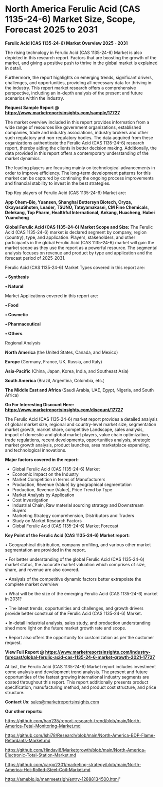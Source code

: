 # North America Ferulic Acid (CAS 1135-24-6) Market Size, Scope, Forecast 2025 to 2031

<Strong> Ferulic Acid (CAS 1135-24-6) Market Overview 2025 - 2031</strong>

The rising technology in Ferulic Acid (CAS 1135-24-6) Market is also depicted in this research report. Factors that are boosting the growth of the market, and giving a positive push to thrive in the global market is explained in detail.

Furthermore, the report highlights on emerging trends, significant drivers, challenges, and opportunities, providing all necessary data for thriving in the industry. This report market research offers a comprehensive perspective, including an in-depth analysis of the present and future scenarios within the industry.

<strong>Request Sample Report @ <a href=https://www.marketreportsinsights.com/sample/17727>https://www.marketreportsinsights.com/sample/17727</a></strong>

The market overview included in this report provides information from a wide range of resources like government organizations, established companies, trade and industry associations, industry brokers and other such regulatory and non-regulatory bodies. The data acquired from these organizations authenticate the Ferulic Acid (CAS 1135-24-6) research report, thereby aiding the clients in better decision making. Additionally, the data provided in this report offers a contemporary understanding of the market dynamics.

The leading players are focusing mainly on technological advancements in order to improve efficiency. The long-term development patterns for this market can be captured by continuing the ongoing process improvements and financial stability to invest in the best strategies.

Top Key players of Ferulic Acid (CAS 1135-24-6) Market are:

<strong>App Chem-Bio, Yuansen, Shanghai Bettersyn Biotech, Oryza, OkayasuShoten, Leader, TSUNO, Tateyamakasei, CM Fine Chemicals, Delekang, Top Pharm, Healthful International, Ankang, Huacheng, Hubei Yuancheng</strong>

<strong><b>Global Ferulic Acid (CAS 1135-24-6) Market Scope and Size:</b></strong>
The Ferulic Acid (CAS 1135-24-6) market is declared segment by company, region (country), type, and application. Players, stakeholders, and other participants in the global Ferulic Acid (CAS 1135-24-6) market will gain the market scope as they use the report as a powerful resource. The segmental analysis focuses on revenue and product by type and application and the forecast period of 2025-2031.

Ferulic Acid (CAS 1135-24-6) Market Types covered in this report are:

<strong>• Synthesis

• Natural</strong>

Market Applications covered in this report are:

<strong>• Food

• Cosmetic

• Pharmaceutical

• Others</strong> 

Regional Analysis

<strong>North America</strong> (the United States, Canada, and Mexico)

<strong>Europe</strong> (Germany, France, UK, Russia, and Italy)

<strong>Asia-Pacific</strong> (China, Japan, Korea, India, and Southeast Asia)

<strong>South America</strong> (Brazil, Argentina, Colombia, etc.)

<strong>The Middle East and Africa</strong> (Saudi Arabia, UAE, Egypt, Nigeria, and South Africa)

<strong>Go For Interesting Discount Here: <a href=https://www.marketreportsinsights.com/discount/17727>https://www.marketreportsinsights.com/discount/17727</a></strong>

The Ferulic Acid (CAS 1135-24-6) market report provides a detailed analysis of global market size, regional and country-level market size, segmentation market growth, market share, competitive Landscape, sales analysis, impact of domestic and global market players, value chain optimization, trade regulations, recent developments, opportunities analysis, strategic market growth analysis, product launches, area marketplace expanding, and technological innovations.

<strong><b>Major factors covered in the report:</b></strong>
<ul>
  <li>Global Ferulic Acid (CAS 1135-24-6) Market </li>
  <li>Economic Impact on the Industry</li>
  <li>Market Competition in terms of Manufacturers</li>
  <li>Production, Revenue (Value) by geographical segmentation</li>
  <li>Production, Revenue (Value), Price Trend by Type</li>
  <li>Market Analysis by Application</li>
  <li>Cost Investigation</li>
  <li>Industrial Chain, Raw material sourcing strategy and Downstream Buyers</li>
  <li>Marketing Strategy comprehension, Distributors and Traders</li>
  <li>Study on Market Research Factors</li>
  <li>Global Ferulic Acid (CAS 1135-24-6) Market Forecast</li>
</ul>

<strong><b>Key Point of the Ferulic Acid (CAS 1135-24-6) Market report:</b></strong>

• Geographical distribution, company profiling, and various other market segmentation are provided in the report.

• For better understanding of the global Ferulic Acid (CAS 1135-24-6) market status, the accurate market valuation which comprises of size, share, and revenue are also covered.

• Analysis of the competitive dynamic factors better extrapolate the complete market overview

• What will be the size of the emerging Ferulic Acid (CAS 1135-24-6) market in 2031?

• The latest trends, opportunities and challenges, and growth drivers provide better construal of the Ferulic Acid (CAS 1135-24-6) Market.

• In-detail industrial analysis, sales study, and production understanding shed more light on the future market growth rate and scope.

• Report also offers the opportunity for customization as per the customer request.

<strong><b>View Full Report @ <a href=https://www.marketreportsinsights.com/industry-forecast/global-ferulic-acid-cas-1135-24-6-market-growth-2021-17727>https://www.marketreportsinsights.com/industry-forecast/global-ferulic-acid-cas-1135-24-6-market-growth-2021-17727</a></b></strong>


At last, the Ferulic Acid (CAS 1135-24-6) Market report includes investment come analysis and development trend analysis. The present and future opportunities of the fastest growing international industry segments are coated throughout this report. This report additionally presents product specification, manufacturing method, and product cost structure, and price structure.

<strong>Contact Us:</strong>
sales@marketreportsinsights.com

<strong>Our other reports:</strong>

<a href=https://github.com/haq235/report-research-trend/blob/main/North-America-Fetal-Monitoring-Market.md>https://github.com/haq235/report-research-trend/blob/main/North-America-Fetal-Monitoring-Market.md</a>

<a href=https://github.com/Ishi78/Research/blob/main/North-America-BDP-Flame-Retardants-Market.md>https://github.com/Ishi78/Research/blob/main/North-America-BDP-Flame-Retardants-Market.md</a>

<a href=https://github.com/Hindavi8/Marketgrowth/blob/main/North-America-Electronic-Total-Station-Market.md>https://github.com/Hindavi8/Marketgrowth/blob/main/North-America-Electronic-Total-Station-Market.md</a>

<a href=https://github.com/cargo2301/marketing-strategy/blob/main/North-America-Hot-Rolled-Steel-Coil-Market.md>https://github.com/cargo2301/marketing-strategy/blob/main/North-America-Hot-Rolled-Steel-Coil-Market.md</a>

<a href=https://ameblo.jp/manmeetsigh/entry-12888134500.html>https://ameblo.jp/manmeetsigh/entry-12888134500.html</a>"
